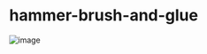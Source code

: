 # hammer-brush-and-glue
![image](https://github.com/kseniapedaksoo/hammer-brush-and-glue/assets/83992947/f9f318a3-b7e3-45aa-ba25-44d0d437bd98)
